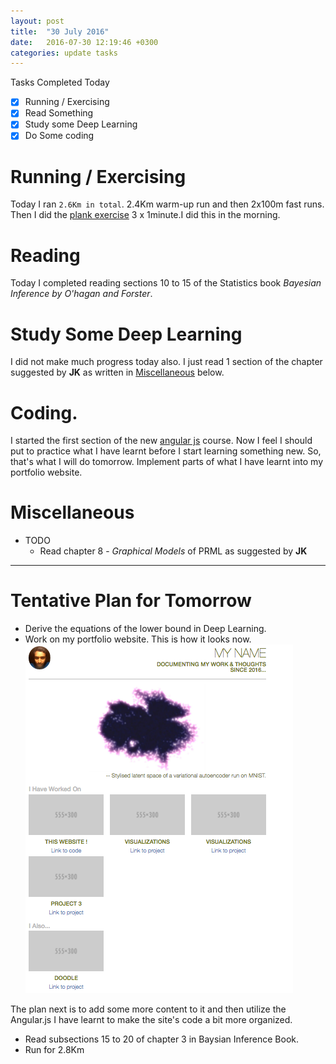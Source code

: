 ```yaml
---
layout: post
title:  "30 July 2016"
date:   2016-07-30 12:19:46 +0300
categories: update tasks
---
```

Tasks Completed Today

- [x] Running / Exercising
- [x] Read Something
- [x] Study some Deep Learning
- [x] Do Some coding

# Running / Exercising
Today I ran `2.6Km in total`. 2.4Km warm-up run and then 2x100m fast runs. Then I did the [plank exercise][plank-exercise] 3 x 1minute.I did this in the morning. 

# Reading
Today I completed reading sections 10 to 15 of the Statistics book _Bayesian Inference by O'hagan and Forster_.

# Study Some Deep Learning
I did not make much progress today also. I just read 1 section of the chapter suggested by **JK** as written in [Miscellaneous](#miscellaneous) below.

# Coding.
I started the first section of the new [angular js][angular-js] course. Now I feel I should put to practice what I have learnt before I start learning something new. So, that's what I will do tomorrow. Implement parts of what I have learnt into my portfolio website.


# Miscellaneous
- TODO  
    *  Read chapter 8 - _Graphical Models_ of PRML as suggested by **JK**

---------------- 

# Tentative Plan for Tomorrow
- Derive the equations of the lower bound in Deep Learning.
- Work on my portfolio website. This is how it looks now. ![Screenshot](/static/homepage1.png)

 The plan next is to add some more content to it and then utilize the Angular.js I have learnt to make the site's code a bit more organized.

- Read subsections 15 to 20 of chapter 3 in Baysian Inference Book. 
- Run for 2.8Km


[kendall-img]: http://pictures.abebooks.com/isbn/9780340529225-us-300.jpg 
[graphical-model]: https://en.wikipedia.org/wiki/Graphical_model
[angular-js]: https://en.wikipedia.org/wiki/AngularJS
[angular-course]: http://campus.codeschool.com/courses/staying-sharp-with-angular-js/
[plank-exercise]: https://en.wikipedia.org/wiki/Plank_(exercise)
